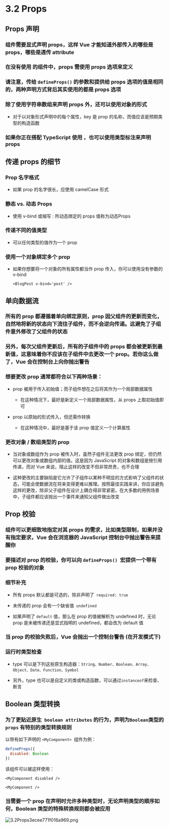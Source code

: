 # 3.2 Props

## Props 声明

### 组件需要显式声明 props，这样 Vue 才能知道外部传入的哪些是 props，哪些是透传 attribute

### 在没有使用  的组件中，props 需使用 props 选项来定义

### 请注意，传给 `defineProps()` 的参数和提供给 props 选项的值是相同的，两种声明方式背后其实使用的都是 props 选项

### 除了使用字符串数组来声明 props 外，还可以使用对象的形式

- 对于以对象形式声明中的每个属性，key 是 prop 的名称，而值应该是预期类型的构造函数

### 如果你正在搭配 TypeScript 使用 ，也可以使用类型标注来声明 props

## 传递 props 的细节

### Prop 名字格式

- 如果 prop 的名字很长，应使用 camelCase 形式

### 静态 vs. 动态 Props

- 使用 v-bind 或缩写 : 所动态绑定的 props 值称为动态Props

### 传递不同的值类型

- 可以任何类型的值作为一个 prop

### 使用一个对象绑定多个 prop

- 如果你想要将一个对象的所有属性都当作 prop 传入，你可以使用没有参数的 v-bind

  `<BlogPost v-bind='post' />`
## 单向数据流

### 所有的 prop 都遵循着单向绑定原则，prop 因父组件的更新而变化，自然地将新的状态向下流往子组件，而不会逆向传递。这避免了子组件意外修改了父组件的状态

### 另外，每次父组件更新后，所有的子组件中的 props 都会被更新到最新值，这意味着你不应该在子组件中去更改一个 prop。若你这么做了，Vue 会在控制台上向你抛出警告

### 想要更改 prop 通常都符合以下两种场景：

- prop 被用于传入初始值；而子组件想在之后将其作为一个局部数据属性

	- 在这种情况下，最好是新定义一个局部数据属性，从 props 上取初始值即可

- prop 以原始的形式传入，但还需作转换

	- 在这种情况中，最好是基于该 prop 值定义一个计算属性

### 更改对象 / 数组类型的 prop

- 当对象或数组作为 prop 被传入时，虽然子组件无法更改 prop 绑定，但仍然可以更改对象或数组内部的值。这是因为 JavaScript 的对象和数组是按引用传递，而对 Vue 来说，阻止这样的改变不但非常昂贵，也不合理

- 这种更改的主要缺陷是它允许了子组件以某种不明显的方式影响了父组件的状态，可能会使数据流在将来变得更难以推理。按照最佳实践来讲，你应该避免这样的更改，除非父子组件在设计上耦合得非常紧密。在大多数的用例场景中，子组件都应该抛出一个事件来通知父组件做出改变

## Prop 校验

### 组件可以更细致地指定对其 props 的需求，比如类型限制，如果并没有指定要求，Vue 会在浏览器的 JavaScript 控制台中抛出警告来提醒你

### 要描述对 prop 的校验，你可以向 `defineProps() `宏提供一个带有 prop 校验的对象

### 细节补充

- 所有 props 默认都是可选的，除非声明了` required: true`

- 未传递的 prop 会有一个缺省值` undefined`

- 如果声明了 `default` 值，那么在 prop 的值被解析为 undefined 时，无论 prop 是未被传递还是显式指明的 undefined，都会改为 default 值

### 当 prop 的校验失败后，Vue 会抛出一个控制台警告 (在开发模式下)

### 运行时类型检查

- type 可以是下列这些原生构造器：`String、Number、Boolean、Array、Object、Date、Function、Symbol`

- 另外，type 也可以是自定义的类或构造函数，可以通过` instanceof `来检查、断言

## Boolean 类型转换

### 为了更贴近原生` boolean attributes` 的行为，声明为` Boolean `类型的 `props` 有特别的类型转换规则

以带有如下声明的 `<MyComponent> `组件为例：

```js
defineProps({
  disabled: Boolean
})
```
该组件可以被这样使用：

<!-- 等同于传入 :disabled='true' -->
`<MyComponent disabled />`

<!-- 等同于传入 :disabled='false' -->
`<MyComponent />`
### 当需要一个 prop 在声明时允许多种类型时，无论声明类型的顺序如何，Boolean 类型的特殊转换规则都会被应用


![3.2Props3ecee771f016a969.png](https://img.picgo.net/2024/02/10/3.2Props3ecee771f016a969.png)